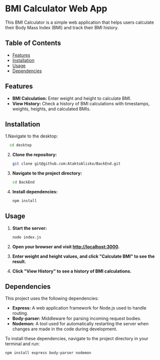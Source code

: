 # BMI Calculator Web App

This BMI Calculator is a simple web application that helps users calculate their Body Mass Index (BMI) and track their BMI history.

## Table of Contents

- [Features](#features)
- [Installation](#installation)
- [Usage](#usage)
- [Dependencies](#dependencies)

## Features

- **BMI Calculation:** Enter weight and height to calculate BMI.
- **View History:** Check a history of BMI calculations with timestamps, weights, heights, and calculated BMIs.

## Installation

1.Navigate to the desktop:

 ```bash
   cd desktop
   ```

2. **Clone the repository:**

   ```bash
   git clone git@github.com:AtaktoAlisko/BackEnd.git
   ```

3. **Navigate to the project directory:**

   ```bash
   cd BackEnd
   ```

4. **Install dependencies:**

   ```bash
   npm install
   ```

## Usage

1. **Start the server:**

   ```bash
   node index.js
   ```

2. **Open your browser and visit [http://localhost:3000](http://localhost:3000).**

3. **Enter weight and height values, and click "Calculate BMI" to see the result.**

4. **Click "View History" to see a history of BMI calculations.**

## Dependencies

This project uses the following dependencies:

- **Express:** A web application framework for Node.js used to handle routing.
- **Body-parser:** Middleware for parsing incoming request bodies.
- **Nodemon:** A tool used for automatically restarting the server when changes are made in the code during development.

To install these dependencies, navigate to the project directory in your terminal and run:

```bash
npm install express body-parser nodemon
```
